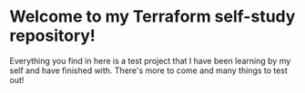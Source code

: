 <h1>Welcome to my Terraform self-study repository!</h1>

Everything you find in here is a test project that I have been learning by my self and have finished with. There's more to come and many things to test out!